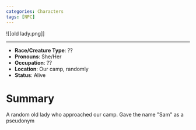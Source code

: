 ```yaml
---
categories: Characters
tags: [NPC]
---
```


![[old lady.png]]

---

- **Race/Creature Type**: ??
- **Pronouns**:  She/Her
- **Occupation**: ??
- **Location**: Our camp, randomly
- **Status**: Alive

# Summary
A random old lady who approached our camp. Gave the name "Sam" as a pseudonym
